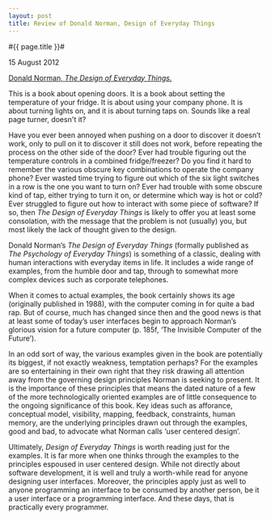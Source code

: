 ```yaml
---
layout: post
title: Review of Donald Norman, Design of Everyday Things
---
```


#{{ page.title }}#

<p class="meta">15 August 2012</p>

[Donald Norman, *The Design of Everyday Things.*][DET]

This is a book about opening doors. It is a book about setting the temperature of your fridge. It is about using your company phone. It is about turning lights on, and it is about turning taps on. Sounds like a real page turner, doesn't it?

Have you ever been annoyed when pushing on a door to discover it doesn’t work, only to pull on it to discover it still does not work, before repeating the process on the other side of the door? Ever had trouble figuring out the temperature controls in a combined fridge/freezer? Do you find it hard to remember the various obscure key combinations to operate the company phone? Ever wasted time trying to figure out which of the six light switches in a row is the one you want to turn on? Ever had trouble with some obscure kind of tap, either trying to turn it on, or determine which way is hot or cold? Ever struggled to figure out how to interact with some piece of software? If so, then *The Design of Everyday Things* is likely to offer you at least some consolation, with the message that the problem is not (usually) you, but most likely the lack of thought given to the design.

Donald Norman’s *The Design of Everyday Things* (formally published as *The Psychology of Everyday Things*) is something of a classic, dealing with human interactions with everyday items in life. It includes a wide range of examples, from the humble door and tap, through to somewhat more complex devices such as corporate telephones.

When it comes to actual examples, the book certainly shows its age (originally published in 1988), with the computer coming in for quite a bad rap. But of course, much has changed since then and the good news is that at least some of today’s user interfaces begin to approach Norman’s glorious vision for a future computer (p. 185f, ‘The Invisible Computer of the Future’).

In an odd sort of way, the various examples given in the book are potentially its biggest, if not exactly weakness, temptation perhaps? For the examples are so entertaining in their own right that they risk drawing all attention away from the governing design principles Norman is seeking to present. It is the importance of these principles that means the dated nature of a few of the more technologically oriented examples are of little consequence to the ongoing significance of this book. Key ideas such as afforance, conceptual model, visibility, mapping, feedback, constraints, human memory, are the underlying principles drawn out through the examples, good and bad, to advocate what Norman calls ‘user centered design’.

Ultimately, *Design of Everyday Things* is worth reading just for the examples. It is far more when one thinks through the examples to the principles espoused in user centered design. While not directly about software development, it is well and truly a worth-while read for anyone designing user interfaces. Moreover, the principles apply just as well to anyone programming an interface to be consumed by another person, be it a user interface or a programming interface. And these days, that is practically every programmer.

[DET]: http://www.amazon.com/Design-Everyday-Things-Donald-Norman/dp/0465067107
